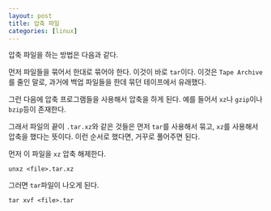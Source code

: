 ```yaml
---
layout: post
title: 압축 파일
categories: [linux]
---
```


압축 파일을 하는 방법은 다음과 같다.

먼저 파일들을 묶어서 한대로 묶어야 한다. 이것이 바로 `tar`이다. 이것은 `Tape Archive`를 줄인 말로, 과거에 백업 파일들을 한데 묶던 테이프에서 유래했다.

그런 다음에 압축 프로그램들을 사용해서 압축을 하게 된다. 예를 들어서 `xz`나 `gzip`이나 `bzip`등이 존재한다.

그래서 파일의 끝이 `.tar.xz`와 같은 것들은 먼저 `tar`를 사용해서 묶고, `xz`를 사용해서 압축을 했다는 뜻이다. 이런 순서로 했다면, 거꾸로 풀어주면 된다.

먼저 이 파일을 `xz` 압축 해제한다.

```
unxz <file>.tar.xz
```

그러면 `tar`파일이 나오게 된다.

```
tar xvf <file>.tar
```


